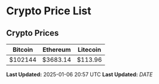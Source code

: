 # Crypto Price List

## Crypto Prices
| Bitcoin | Ethereum | Litecoin |
| ------- | -------- | -------- |
| $102144 | $3683.14 | $113.96 |
**Last Updated:** 2025-01-06 20:57 UTC
**Last Updated:** $DATE$
